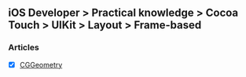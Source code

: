 ## iOS Developer > Practical knowledge > Cocoa Touch > UIKit > Layout > Frame-based

### Articles
- [X] [CGGeometry](http://nshipster.com/cggeometry/)


